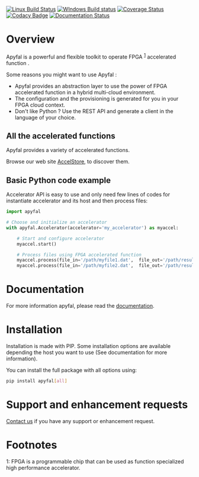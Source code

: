 [![Linux Build Status](https://travis-ci.org/Accelize/apyfal.svg?branch=master)](https://travis-ci.org/Accelize/apyfal)
[![WIndows Build status](https://ci.appveyor.com/api/projects/status/87jgroaoo2iddlco?svg=true)](https://ci.appveyor.com/project/accelize-application/apyfal)
[![Coverage Status](https://coveralls.io/repos/github/Accelize/apyfal/badge.svg?branch=master)](https://coveralls.io/github/Accelize/apyfal?branch=master)
[![Codacy Badge](https://api.codacy.com/project/badge/Grade/b67c9a1cf17e443290b0191a7970c3d1)](https://www.codacy.com/app/accelize-application/apyfal?utm_source=github.com&amp;utm_medium=referral&amp;utm_content=Accelize/apyfal&amp;utm_campaign=Badge_Grade)
[![Documentation Status](https://readthedocs.org/projects/apyfal/badge/?version=latest)](https://apyfal.readthedocs.io/en/latest/?badge=latest)

# Overview

Apyfal is a powerful and flexible toolkit to operate FPGA <sup>[1](#fpga)</sup> accelerated function .

Some reasons you might want to use Apyfal :

+ Apyfal provides an abstraction layer to use the power of FPGA accelerated function in a hybrid
  multi-cloud environment.
+ The configuration and the provisioning is generated for you in your FPGA cloud context.
+ Don't like Python ? Use the REST API and generate a client in the language of your choice.

## All the accelerated functions

Apyfal provides a variety of accelerated functions.

Browse our web site [AccelStore](https://accelstore.accelize.com), to discover them.

## Basic Python code example

Accelerator API is easy to use and only need few lines of codes for instantiate accelerator and its host and then
 process files:

```python
import apyfal

# Choose and initialize an accelerator
with apyfal.Accelerator(accelerator='my_accelerator') as myaccel:

    # Start and configure accelerator
    myaccel.start()

    # Process files using FPGA accelerated function
    myaccel.process(file_in='/path/myfile1.dat',  file_out='/path/result1.dat')
    myaccel.process(file_in='/path/myfile2.dat',  file_out='/path/result2.dat')
```

# Documentation

For more information apyfal, please read the [documentation](https://apyfal.readthedocs.io).

# Installation

Installation is made with PIP. Some installation options are available depending the host you want to use (See 
documentation for more information).

You can install the full package with all options using:
```bash
pip install apyfal[all]
```

# Support and enhancement requests
[Contact us](https://www.accelize.com/contact) if you have any support or enhancement request.


# Footnotes

<a name="fpga">1</a>: FPGA is a programmable chip that can be used as function specialized high performance accelerator.
